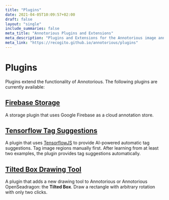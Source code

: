 ```yaml
---
title: "Plugins"
date: 2021-04-05T10:09:57+02:00
draft: false
layout: "single"
include_summaries: false
meta_title: "Annotorious Plugins and Extensions"
meta_description: "Plugins and Extensions for the Annotorious image annotation library"
meta_link: "https://recogito.github.io/annotorious/plugins"
---
```


# Plugins

Plugins extend the functionality of Annotorious. The following plugins are currently
available:

## [Firebase Storage](https://github.com/recogito/recogito-client-plugins/tree/main/packages/storage-firebase)

A storage plugin that uses Google Firebase as a cloud annotation store.

## [Tensorflow Tag Suggestions](https://github.com/recogito/recogito-client-plugins/tree/main/packages/annotorious-tensorflow-tag-suggestions)

A plugin that uses [TensorflowJS](https://www.tensorflow.org/js) to provide AI-powered 
automatic tag suggestions. Tag image regions manually first. After learning from at least two 
examples, the plugin provides tag suggestions automatically.

## [Tilted Box Drawing Tool](https://github.com/recogito/recogito-client-plugins/tree/main/packages/annotorious-tilted-box)

A plugin that adds a new drawing tool to Annotorious or Annotorious OpenSeadragon:
the __Tilted Box__. Draw a rectangle with arbitrary rotation with only two clicks.

